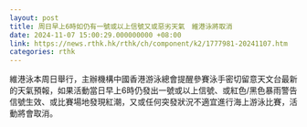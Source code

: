 ```yaml
---
layout: post
title: 周日早上6時如仍有一號或以上信號又或惡劣天氣　維港泳將取消
date: 2024-11-07 15:00:29.000000000 +08:00
link: https://news.rthk.hk/rthk/ch/component/k2/1777981-20241107.htm
categories: rthk
---
```


維港泳本周日舉行，主辦機構中國香港游泳總會提醒參賽泳手密切留意天文台最新的天氣預報，如果活動當日早上6時仍發出一號或以上信號、或紅色/黑色暴雨警告信號生效、或比賽場地發現紅潮，又或任何突發狀況不適宜進行海上游泳比賽，活動將會取消。
